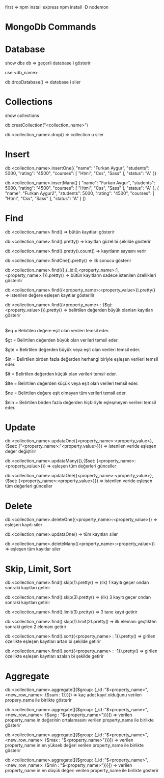 first => npm install express
npm install -D nodemon

# MongoDb Commands

# Database

show dbs
db => geçerli database i gösterir </br>

use <db_name>  </br>

db.dropDatabase() => database i siler  </br>

# Collections

show collections  </br>

db.creatCollection("<collection_name>")  </br>

db.<collection_name>.drop() => collection u siler  </br>

# Insert

db.<collection_name>.insertOne({
"name": "Furkan Aygur",
"students": 5000,
"rating": "4500",
"courses": [
"Html",
"Css",
"Sass"
],
"status": "A"
})  </br>


db.<collection_name>.insertMany([
{
"name": "Furkan Aygur",
"students": 5000,
"rating": "4500",
"courses": [
"Html",
"Css",
"Sass"
],
"status": "A"
},
{
"name": "Furkan Aygur2",
"students": 5000,
"rating": "4500",
"courses": [
"Html",
"Css",
"Sass"
],
"status": "A"
}
])
 
 
# Find

db.<collection_name>.find() => bütün kayıtları gösterir  </br> 

db.<collection_name>.find().pretty() => kayıtları güzel bi şekilde gösterir  </br>

db.<collection_name>.find().pretty().count() => kayıtların sayısını verir  </br>

db.<collection_name>.findOne().pretty() => ilk sonucu gösterir  </br> 

db.<collection_name>.find({},{\_id:0,<property_name>:1,<property_name>:1}).pretty() => bütün kayıtların sadece istenilen özellikleri gösterilir  </br> 

db.<collection_name>.find({<property_name>:<property_value>}).pretty() => istenilen değere eşleşen kayıtlar gösterilir  </br>

db.<collection_name>.find({<property_name> : {$gt:<property_value>}}).pretty() => belirtilen değerden büyük olanları kayıtları gösterir  </br>


######

$eq = Belirtilen değere eşit olan verileri temsil eder.  </br>

$gt = Belirtilen değerden büyük olan verileri temsil eder.  </br>

$gte = Belirtilen değerden büyük veya eşit olan verileri temsil eder.  </br>

$in = Belirtilen birden fazla değerden herhangi biriyle eşleşen verileri temsil eder.  </br>

$lt = Belirtilen değerden küçük olan verileri temsil eder.  </br>

$lte = Belirtilen değerden küçük veya eşit olan verileri temsil eder.  </br>

$ne = Belirtilen değere eşit olmayan tüm verileri temsil eder.  </br>
 
$nin = Belirtilen birden fazla değerden hiçbiriyle eşleşmeyen verileri temsil eder.  </br>

######

# Update

db.<collection_name>.updataOne({<property_name>:<property_value>},{$set: {"<property_name>:"<property_value>}}) => istenilen veride eşleşen değer değiştirir  </br>

db.<collection_name>.updataMany({},{$set: {<property_name>:<property_value>}}) => eşleşen tüm değerleri günceller  </br>

db.<collection_name>.updataOne({<property_name>:<property_value>},{$set: {<property_name>:<property_value>}}) => istenilen veride eşleşen tüm değerleri günceller  </br>


# Delete

db.<collection_name>.deleteOne({<property_name>:<property_value>}) => eşleşen kayıtı siler  </br>

db.<collection_name>.updataOne() => tüm kayıtları siler  </br>

db.<collection_name>.deleteMany({<property_name>:<property_value>}) => eşleşen tüm kayıtlar siler  </br>


# Skip, Limit, Sort

db.<collection_name>.find().skip(1).pretty() => (ilk) 1 kayıtı geçer ondan sonraki kayıtları getirir  </br>

db.<collection_name>.find().skip(3).pretty() => (ilk) 3 kayıtı geçer ondan sonraki kayıtları getirir  </br>

db.<collection_name>.find().limit(3).pretty() => 3 tane kayıt getirir  </br>

db.<collection_name>.find().skip(1).limit(2).pretty() => ilk elemanı geçtikten sonraki gelen 2 elemanı getirir  </br>

db.<collection_name>.find().sort({<property_name> : 1}).pretty() => girilen özellikte eşleşen kayıtları artan bi şekilde getirir  </br>

db.<collection_name>.find().sort({<property_name> : -1}).pretty() => girilen özellikte eşleşen kayıtları azalan bi şekilde getirir  </br>

# Aggregate

db.<collection_name>.aggregate([{$group: {_id :"$<property_name>", <new_row_name>: {$sum : 1}}}]) => kaç adet kayıt olduğunu verilen propery_name ile birlikte gösterir  </br>

db.<collection_name>.aggregate([{$group: {_id :"$<property_name>", <new_row_name>: {$avg : "$<property_name>"}}}]) => verilen property_name in değerinin ortalamasını verilen property_name ile birlikte gösterir  </br>

db.<collection_name>.aggregate([{$group: {_id :"$<property_name>", <new_row_name>: {$max : "$<property_name>"}}}]) => verilen property_name in en yüksek değeri verilen 
property_name ile birlikte gösterir  </br>

db.<collection_name>.aggregate([{$group: {_id :"$<property_name>", <new_row_name>: {$min : "$<property_name>"}}}]) => verilen property_name in en düşük değeri verilen property_name ile birlikte gösterir  </br>
